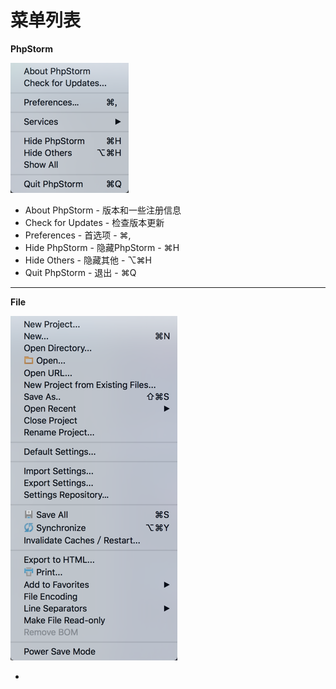 # 菜单列表

**PhpStorm**

![](/assets/caidan_1.png)

* About PhpStorm - 版本和一些注册信息
* Check for Updates - 检查版本更新
* Preferences - 首选项 - ⌘,
* Hide PhpStorm - 隐藏PhpStorm - ⌘H
* Hide Others - 隐藏其他 - ⌥⌘H
* Quit PhpStorm - 退出 - ⌘Q

---

**File**

![](/assets/caidan_2.png)

* 


